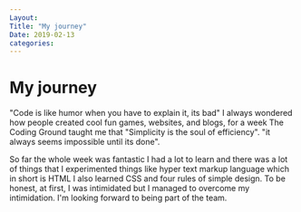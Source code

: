 ```yaml
---
Layout:
Title: "My journey"
Date: 2019-02-13
categories:
---
```

# My journey
"Code is like humor when you have to explain it, its bad"
I always wondered how people created cool fun games, websites, and blogs, 
for a week The Coding Ground taught me that  "Simplicity is the soul of efficiency".
"it always seems impossible until its done".

So far the whole week was fantastic I had a lot to learn and there was a lot of things that I experimented things like hyper text markup language which in short is HTML I also learned CSS and four rules of simple design. To be honest, at first, I was intimidated but I managed to overcome my intimidation. I'm looking forward to being part of the team.
